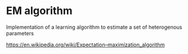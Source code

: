 # EM algorithm 

Implementation of a learning algorithm to estimate a set of heterogenous parameters

https://en.wikipedia.org/wiki/Expectation–maximization_algorithm

